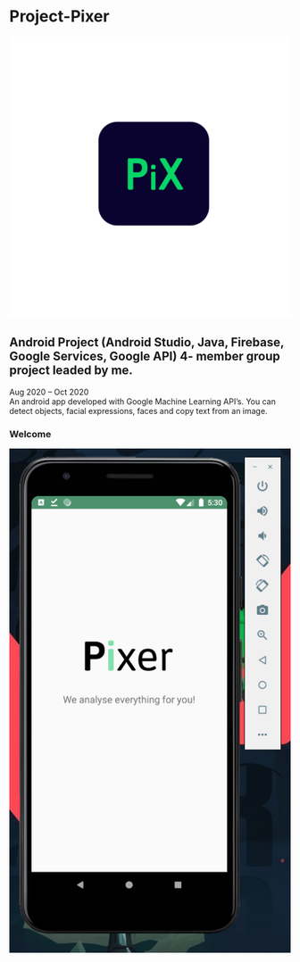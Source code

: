 # Project-Pixer
![Screenshot](pixer_lunch_logo.png)
## Android Project (Android Studio, Java, Firebase, Google Services, Google API) 4- member group project leaded by me.
Aug 2020 – Oct 2020 <br>
An android app developed with Google Machine Learning API’s. You can detect objects, facial expressions, faces and copy text from an image. <br>
### Welcome
![Screenshot](welcome.PNG) <br>

 
